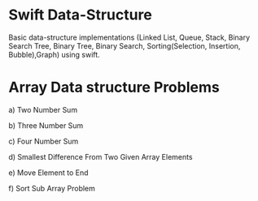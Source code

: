 # Swift Data-Structure
Basic data-structure implementations (Linked List, Queue, Stack, Binary Search Tree,  Binary Tree, Binary Search, Sorting(Selection, Insertion, Bubble),Graph) using swift.


# Array Data structure Problems

a) Two Number Sum

b) Three Number Sum

c) Four Number Sum

d) Smallest Difference From Two Given Array Elements

e) Move Element to End 

f) Sort Sub Array Problem



